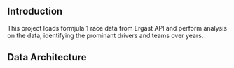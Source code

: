 ## Introduction

This project loads formjula 1 race data from Ergast API and perform analysis on the data, identifying the prominant drivers and teams over years.

## Data Architecture
